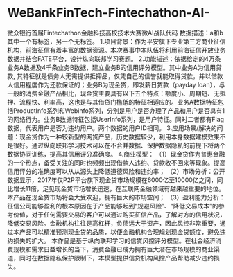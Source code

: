 # WeBankFinTech-Fintechathon-AI-
微众银行首届Fintechathon金融科技高校技术大赛微AI战队代码
数据描述：a和b其中一个有标签，另一个无标签。
1.项目背景：作为平安旗下专业第三方商业征信机构，前海征信有着丰富的数据资源。本次赛事中本队伍将利用前海征信开放业务数据并结合FATE平台，设计纵向联邦学习赛题。
2.功能描述：依据给定的4万条业务A数据及4千条业务B数据，建立业务B的信用评分模型。其中业务A为信用贷款, 其特征就是债务人无需提供抵押品，仅凭自己的信誉就能取得贷款，并以借款人信用程度作为还款保证的；业务B为现金贷，即发薪日贷款（payday loan），与一般的消费金融产品相比，现金贷主要具有以下五个特点：额度小、周期短、无抵押、流程快、利率高，这也是与其借贷门槛低的特征相适应的。业务A数据特征包括ProductInfo系列和Webinfo系列，分别是用户是否办理了产品和用户是否具有1的网络行为。业务B数据特征包括UserInfo系列，是用户特征。同时二者都有Flag数据，代表用户是否为违约用户。两个数据的用户ID相同。
3.应用场景/解决的问题：现金贷作为一种较新型的网贷产品，历史数据较少，利用本身数据建模效果不是很好。通过纵向联邦学习技术可以在不合并数据、保护数据隐私的前提下将两个数据协同训练，提高其信用评分准确度。
4.商业模型：
（1）现金贷作为普惠金融的一个热点，备受关注的同时也频频出现借款人违约、贷款收不回来等现象。提高信用评分的准确度可以从从源头上降低道德风险和违约率；
（2）市场分析：公开数据显示，2017年仅P2P平台旗下现金贷市场规模在6000亿至10000亿之间，同比增长11倍，足见现金贷市场增长迅速，在互联网金融领域有越来越重要的地位。本产品在现金贷市场将会大受欢迎，拥有巨大的市场空间；
（3）盈利能力分析：征信公司能够盈利的根本原因在于产品能够起到“规避风险”、“降低交易成本”的参考价值，对于任何需要交易的客户可以通过购买征信产品，了解对方的信用状况，降低交易风险。金融机构往往是高杠杆，负债远大于资产，因此风控非常重要，通过本产品可以精准预测现金贷的品质，以便金融机构合理规划现金贷额度，避免违约损失的扩大。
本作品是基于纵向联邦学习的信贷风控评分模型。在社会经济消费规模和需求日益增长的当下，消费金融已成为拥有巨大潜在市场规模的商业渠道，同时在数据隐私保护限制下，本模型提供信贷机构风控产品帮助减少违约损失。
